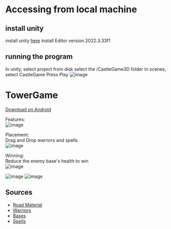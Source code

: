 # Accessing from local machine
## install unity
install unity [here](https://unity.com/games?utm_source=google&utm_medium=cpc&utm_campaign=cc_dd_upr_amer_amer-t1_en_aw_sem-gg_acq_nb-pr_2023-11_cc-dd-solutions-amer-t1-nb_cc3022_ev-nb_id:71700000115974069&utm_content=cc_dd_upr_amer_aw_sem_gg_ev-br_pros_x_npd_cpc_kw_sd_all_x_x_company_id:58700008606469146&utm_term=unity%20game%20development&&&&&gad_source=1&gad_campaignid=20775942612&gbraid=0AAAAACbaaWUzYShmD24zzVmqGVGT2JZfr&gclid=Cj0KCQjwjo7DBhCrARIsACWauSkoR2hPl1WHLJMY988EmqNZ7-3q-G4G78oBOe94SNHHd4PoVc7Wq68aAlZDEALw_wcB&gclsrc=aw.ds)
install Editor version 2022.3.33f1

## running the program
In unity, select project from disk
select the /CastleGame3D folder
In scenes, select CastleGame
Press Play
![image](https://github.com/user-attachments/assets/1201dae0-2670-4ba4-9735-a4a36efad184)


# TowerGame
[Download on Android](https://github.com/MichaelVertin/TowerGame/blob/main/CastleGame2.1.apk)

Features:\
![image](https://github.com/user-attachments/assets/296abfb0-3e82-4487-befb-dfd7b449c1f1)

Placement:\
Drag and Drop warriors and spells\
![image](https://github.com/user-attachments/assets/1c8bd4b1-f1ca-4601-993d-b5f7506882da)

Winning:\
Reduce the enemy base's health to win\
![image](https://github.com/user-attachments/assets/d3f9a54b-c949-4628-beb1-248b7f93c4f1)


![image](https://github.com/user-attachments/assets/1db63a45-2b5f-4612-87f8-23e5f0e5743e)
![image](https://github.com/user-attachments/assets/fa50a071-ceea-4f32-9832-187eb4dda6de)


## Sources
* [Road Material](https://assetstore.unity.com/packages/2d/textures-materials/roads/road-materials-137087)
* [Warriors](https://assetstore.unity.com/packages/3d/animations/melee-warrior-animations-free-165785)
* [Bases](https://assetstore.unity.com/packages/3d/environments/house-pack-35346)
* [Spells](https://assetstore.unity.com/packages/vfx/stylized-aoe-vfx-with-indicators-274300)
